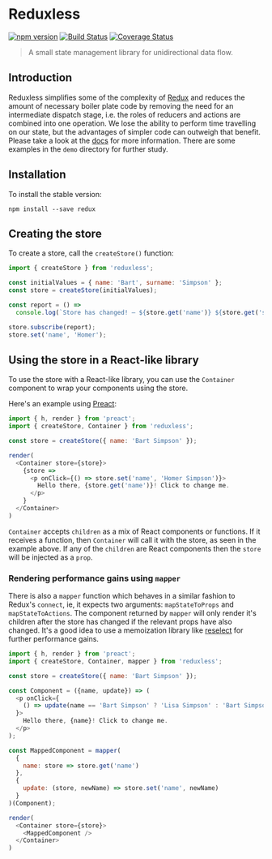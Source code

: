 # Reduxless
[![npm version](https://badge.fury.io/js/reduxless.svg)](https://badge.fury.io/js/reduxless) [![Build Status](https://travis-ci.org/dhassaine/reduxless.svg?branch=master)](https://travis-ci.org/dhassaine/reduxless) [![Coverage Status](https://coveralls.io/repos/github/dhassaine/reduxless/badge.svg?branch=master)](https://coveralls.io/github/dhassaine/reduxless?branch=master)

> A small state management library for unidirectional data flow.

## Introduction
Reduxless simplifies some of the complexity of [Redux](https://github.com/reactjs/redux) and reduces the amount of necessary boiler plate code by removing the need for an intermediate dispatch stage, i.e. the roles of reducers and actions are combined into one operation. We lose the ability to perform time travelling on our state, but the advantages of simpler code can outweigh that benefit. Please take a look at the [docs](https://dhassaine.github.io/reduxless/) for more information. There are some examples in the `demo` directory for further study.

## Installation

To install the stable version:
```
npm install --save redux
```

## Creating the store

To create a store, call the `createStore()` function:

```js
import { createStore } from 'reduxless';

const initialValues = { name: 'Bart', surname: 'Simpson' };
const store = createStore(initialValues);

const report = () =>
  console.log(`Store has changed! – ${store.get('name')} ${store.get('surname')}`);

store.subscribe(report);
store.set('name', 'Homer');
```

## Using the store in a React-like library

To use the store with a React-like library, you can use the `Container` component to wrap your components using the store.

Here's an example using [Preact](https://preactjs.com/):

```js
import { h, render } from 'preact';
import { createStore, Container } from 'reduxless';

const store = createStore({ name: 'Bart Simpson' });

render(
  <Container store={store}>
    {store =>
      <p onClick={() => store.set('name', 'Homer Simpson')}>
        Hello there, {store.get('name')}! Click to change me.
      </p>
    }
  </Container>
)
```

`Container` accepts `children` as a mix of React components or functions. If it receives a function, then `Container` will call it with the store, as seen in the example above. If any of the `children` are React components then the `store` will be injected as a `prop`.

### Rendering performance gains using `mapper`

There is also a `mapper` function which behaves in a similar fashion to Redux's `connect`, ie, it expects two arguments: `mapStateToProps` and `mapStateToActions`. The component returned by `mapper` will only render it's children after the store has changed if the relevant props have also changed. It's a good idea to use a memoization library like [reselect](https://github.com/reactjs/reselect) for further performance gains. 

```js
import { h, render } from 'preact';
import { createStore, Container, mapper } from 'reduxless';

const store = createStore({ name: 'Bart Simpson' });

const Component = ({name, update}) => (
  <p onClick={
    () => update(name == 'Bart Simpson' ? 'Lisa Simpson' : 'Bart Simpson')
  }>
    Hello there, {name}! Click to change me.
  </p>
);

const MappedComponent = mapper(
  {
    name: store => store.get('name')
  }, 
  {
    update: (store, newName) => store.set('name', newName)
  }
)(Component);

render(
  <Container store={store}>
    <MappedComponent />
  </Container>
)
```
